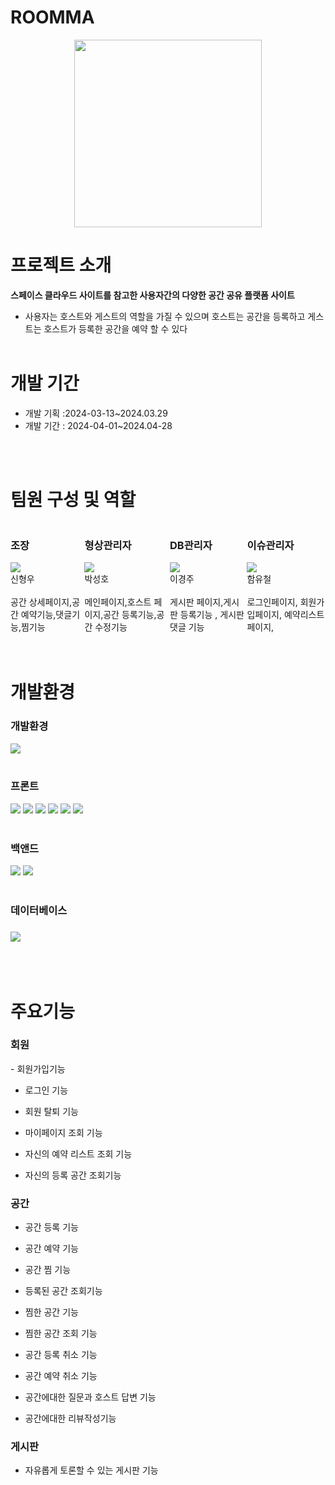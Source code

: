 # ROOMMA
<div align="center"><img style="width:300px; height:300px;" src="https://github.com/DrinkUpWater/semiProject/assets/86289260/223b5007-6f5a-432c-86aa-fe058a4345571"></div>


# 프로젝트 소개

**스페이스 클라우드 사이트를 참고한 사용자간의 다양한 공간 공유  플랫폼 사이트**
- 사용자는 호스트와 게스트의 역할을 가질 수 있으며 호스트는 공간을 등록하고 게스트는 호스트가 등록한 공간을 예약 할 수 있다
<br><br>

# 개발 기간
- 개발 기획 :2024-03-13~2024.03.29
- 개발 기간 : 2024-04-01~2024.04-28

<br><br>

# 팀원 구성 및 역할

<div style="display:flex;  justify-content:space-between; ">
    <div >
        <h3>조장</h3>
        <div><img src="https://github.com/DrinkUpWater/semiProject/assets/86289260/c1b017a9-67e7-480c-9625-c2a3adc5e3a1"></div>
        <div>신형우</div><br>
        <div>공간 상세페이지,공간 예약기능,댓글기능,찜기능</div>
    </div><br>
    <div>
        <h3>형상관리자</h3>
        <div><img src="https://github.com/DrinkUpWater/semiProject/assets/86289260/f194d1d2-85af-4397-bc29-7eb8bb11dfd6"></div>
        <div>박성호</div><br>
        <div>메인페이지,호스트 페이지,공간 등록기능,공간 수정기능</div>
    </div><br>
    <div>
        <h3>DB관리자</h3>
        <div><img src="https://github.com/DrinkUpWater/semiProject/assets/86289260/4845e3ca-eae7-4eb8-bc44-2b927bb66b2a"></div>
        <div>이경주</div><br>
        <div>게시판 페이지,게시판 등록기능 , 게시판 댓글 기능</div>
    </div><br>
    <div>
        <h3>이슈관리자</h3>
        <div><img src="https://github.com/DrinkUpWater/semiProject/assets/86289260/bd97b5a0-81af-433e-b5e2-8a877b751e3b"></div>
        <div>함유철</div><br>
        <div>로그인페이지, 회원가입페이지, 예약리스트 페이지, </div>
    </div>
</div>
<br><br>


<div><h1>개발환경</h1></div>

<div>
    <h3>개발환경</h3>
    <img src="https://img.shields.io/badge/ECLIPSE-2C2255?style=for-the-badge&logo=ECLIPSE&logoColor=white">

</div>
<br>
<div> 

<h3>프론트</h3>
<img src="https://img.shields.io/badge/html5-E34F26?style=for-the-badge&logo=html5&logoColor=white">
<img src="https://img.shields.io/badge/JavaScript-F7DF1E?style=for-the-badge&logo=JavaScript&logoColor=white">
<img src="https://img.shields.io/badge/Css-1572B6?style=for-the-badge&logo=CSS3&logoColor=white">
<img src="https://img.shields.io/badge/JQUERY-0769AD?style=for-the-badge&logo=JQuery&logoColor=white">
<img src="https://img.shields.io/badge/Bootstrap-7952B3?style=for-the-badge&logo=Bootstrap&logoColor=white">
<img src="https://img.shields.io/badge/EJS-B4CA65?style=for-the-badge&logo=EJS&logoColor=white">
</div>

<br>
<div>

<h3>백앤드</h3>
<img src="https://img.shields.io/badge/JAVA-1071D3?style=for-the-badge&logo=JOPLIN&logoColor=white">
<img src="https://img.shields.io/badge/JSON-000000?style=for-the-badge&logo=JSON&logoColor=white">
</div>

<br>
<div>
    <h3>데이터베이스<h3>
    <img src="https://img.shields.io/badge/Oracle-F80000?style=for-the-badge&logo=Oracle&logoColor=white">
</div>
<br><br>
        
<div>
<h1>주요기능</h1>
<h3>회원</h1>
- 회원가입기능

- 로그인 기능

- 회원 탈퇴 기능

- 마이페이지 조회 기능

- 자신의 예약 리스트 조회 기능

- 자신의 등록 공간 조회기능
  
<h3>공간</h1>


- 공간 등록 기능

- 공간 예약 기능

- 공간 찜 기능

- 등록된 공간 조회기능

- 찜한 공간 기능

- 찜한 공간 조회 기능

- 공간 등록 취소 기능

- 공간 예약 취소 기능

- 공간에대한 질문과 호스트 답변 기능

- 공간에대한 리뷰작성기능


<h3>게시판</h3>

- 자유롭게 토론할 수 있는 게시판 기능

</div>





